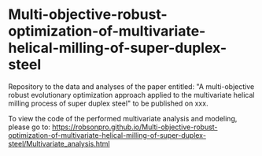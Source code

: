# Multi-objective-robust-optimization-of-multivariate-helical-milling-of-super-duplex-steel
Repository to the data and analyses of the paper entitled: "A multi-objective robust evolutionary optimization approach applied to the multivariate helical milling process of super duplex steel" to be published on xxx.

To view the code of the performed multivariate analysis and modeling, please go to: https://robsonpro.github.io/Multi-objective-robust-optimization-of-multivariate-helical-milling-of-super-duplex-steel/Multivariate_analysis.html


